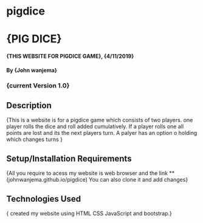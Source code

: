 # pigdice
# {PIG DICE}
#### {THIS WEBSITE FOR PIGDICE GAME}, {4/11/2019}
#### By **{John wanjema}**
### {current Version 1.0}
## Description
{This is a website is for a pigdice game which consists of two players. 
one player rolls the dice and roll added cumulatively. If a player rolls one all points are lost and its the next players turn. A palyer has an option o holding which changes turns }

## Setup/Installation Requirements
{All you require to acess my website is web browser and the link **(johnwanjema.github.io/pigdice) 
You can also clone it  and add changes}

## Technologies Used
{ created my website using HTML CSS JavaScript and bootstrap.}